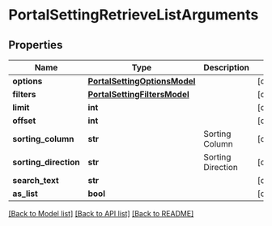 # PortalSettingRetrieveListArguments

## Properties
Name | Type | Description | Notes
------------ | ------------- | ------------- | -------------
**options** | [**PortalSettingOptionsModel**](PortalSettingOptionsModel.md) |  | [optional] 
**filters** | [**PortalSettingFiltersModel**](PortalSettingFiltersModel.md) |  | [optional] 
**limit** | **int** |  | [optional] 
**offset** | **int** |  | [optional] 
**sorting_column** | **str** | Sorting Column | [optional] 
**sorting_direction** | **str** | Sorting Direction | [optional] 
**search_text** | **str** |  | [optional] 
**as_list** | **bool** |  | [optional] 

[[Back to Model list]](../README.md#documentation-for-models) [[Back to API list]](../README.md#documentation-for-api-endpoints) [[Back to README]](../README.md)


